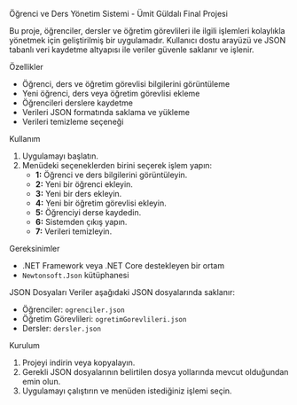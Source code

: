 Öğrenci ve Ders Yönetim Sistemi  -  Ümit Güldalı Final Projesi

Bu proje, öğrenciler, dersler ve öğretim görevlileri ile ilgili işlemleri kolaylıkla yönetmek için geliştirilmiş bir uygulamadır. Kullanıcı dostu arayüzü ve JSON tabanlı veri kaydetme altyapısı ile veriler güvenle saklanır ve işlenir.

Özellikler
- Öğrenci, ders ve öğretim görevlisi bilgilerini görüntüleme
- Yeni öğrenci, ders veya öğretim görevlisi ekleme
- Öğrencileri derslere kaydetme
- Verileri JSON formatında saklama ve yükleme
- Verileri temizleme seçeneği

Kullanım
1. Uygulamayı başlatın.
2. Menüdeki seçeneklerden birini seçerek işlem yapın:
   - **1:** Öğrenci ve ders bilgilerini görüntüleyin.
   - **2:** Yeni bir öğrenci ekleyin.
   - **3:** Yeni bir ders ekleyin.
   - **4:** Yeni bir öğretim görevlisi ekleyin.
   - **5:** Öğrenciyi derse kaydedin.
   - **6:** Sistemden çıkış yapın.
   - **7:** Verileri temizleyin.

 Gereksinimler
- .NET Framework veya .NET Core destekleyen bir ortam
- `Newtonsoft.Json` kütüphanesi

JSON Dosyaları
Veriler aşağıdaki JSON dosyalarında saklanır:
- Öğrenciler: `ogrenciler.json`
- Öğretim Görevlileri: `ogretimGorevlileri.json`
- Dersler: `dersler.json`

Kurulum
1. Projeyi indirin veya kopyalayın.
2. Gerekli JSON dosyalarının belirtilen dosya yollarında mevcut olduğundan emin olun.
3. Uygulamayı çalıştırın ve menüden istediğiniz işlemi seçin.
